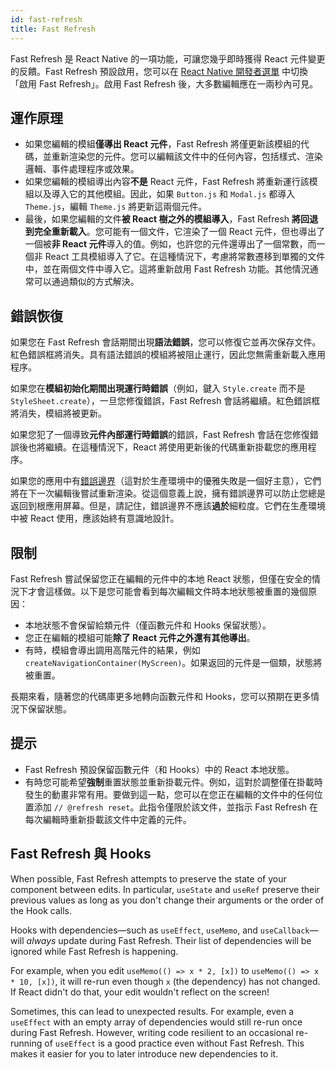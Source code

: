 ```yaml
---
id: fast-refresh
title: Fast Refresh
---
```


Fast Refresh 是 React Native 的一項功能，可讓您幾乎即時獲得 React 元件變更的反饋。Fast Refresh 預設啟用，您可以在 [React Native 開發者選單](/docs/debugging#accessing-the-in-app-developer-menu) 中切換「啟用 Fast Refresh」。啟用 Fast Refresh 後，大多數編輯應在一兩秒內可見。

## 運作原理

- 如果您編輯的模組**僅導出 React 元件**，Fast Refresh 將僅更新該模組的代碼，並重新渲染您的元件。您可以編輯該文件中的任何內容，包括樣式、渲染邏輯、事件處理程序或效果。
- 如果您編輯的模組導出內容**不是** React 元件，Fast Refresh 將重新運行該模組以及導入它的其他模組。因此，如果 `Button.js` 和 `Modal.js` 都導入 `Theme.js`，編輯 `Theme.js` 將更新這兩個元件。
- 最後，如果您編輯的文件**被 React 樹之外的模組導入**，Fast Refresh **將回退到完全重新載入**。您可能有一個文件，它渲染了一個 React 元件，但也導出了一個被**非 React 元件**導入的值。例如，也許您的元件還導出了一個常數，而一個非 React 工具模組導入了它。在這種情況下，考慮將常數遷移到單獨的文件中，並在兩個文件中導入它。這將重新啟用 Fast Refresh 功能。其他情況通常可以通過類似的方式解決。

## 錯誤恢復

如果您在 Fast Refresh 會話期間出現**語法錯誤**，您可以修復它並再次保存文件。紅色錯誤框將消失。具有語法錯誤的模組將被阻止運行，因此您無需重新載入應用程序。

如果您在**模組初始化期間出現運行時錯誤**（例如，鍵入 `Style.create` 而不是 `StyleSheet.create`），一旦您修復錯誤，Fast Refresh 會話將繼續。紅色錯誤框將消失，模組將被更新。

如果您犯了一個導致**元件內部運行時錯誤**的錯誤，Fast Refresh 會話在您修復錯誤後也將繼續。在這種情況下，React 將使用更新後的代碼重新掛載您的應用程序。

如果您的應用中有[錯誤邊界](https://reactjs.org/docs/error-boundaries.html)（這對於生產環境中的優雅失敗是一個好主意），它們將在下一次編輯後嘗試重新渲染。從這個意義上說，擁有錯誤邊界可以防止您總是返回到根應用屏幕。但是，請記住，錯誤邊界不應該**過於**細粒度。它們在生產環境中被 React 使用，應該始終有意識地設計。

## 限制

Fast Refresh 嘗試保留您正在編輯的元件中的本地 React 狀態，但僅在安全的情況下才會這樣做。以下是您可能會看到每次編輯文件時本地狀態被重置的幾個原因：

- 本地狀態不會保留給類元件（僅函數元件和 Hooks 保留狀態）。
- 您正在編輯的模組可能**除了 React 元件之外還有其他導出**。
- 有時，模組會導出調用高階元件的結果，例如 `createNavigationContainer(MyScreen)`。如果返回的元件是一個類，狀態將被重置。

長期來看，隨著您的代碼庫更多地轉向函數元件和 Hooks，您可以預期在更多情況下保留狀態。

## 提示

- Fast Refresh 預設保留函數元件（和 Hooks）中的 React 本地狀態。
- 有時您可能希望**強制**重置狀態並重新掛載元件。例如，這對於調整僅在掛載時發生的動畫非常有用。要做到這一點，您可以在您正在編輯的文件中的任何位置添加 `// @refresh reset`。此指令僅限於該文件，並指示 Fast Refresh 在每次編輯時重新掛載該文件中定義的元件。

## Fast Refresh 與 Hooks

When possible, Fast Refresh attempts to preserve the state of your component between edits. In particular, `useState` and `useRef` preserve their previous values as long as you don't change their arguments or the order of the Hook calls.

Hooks with dependencies—such as `useEffect`, `useMemo`, and `useCallback`—will _always_ update during Fast Refresh. Their list of dependencies will be ignored while Fast Refresh is happening.

For example, when you edit `useMemo(() => x * 2, [x])` to `useMemo(() => x * 10, [x])`, it will re-run even though `x` (the dependency) has not changed. If React didn't do that, your edit wouldn't reflect on the screen!

Sometimes, this can lead to unexpected results. For example, even a `useEffect` with an empty array of dependencies would still re-run once during Fast Refresh. However, writing code resilient to an occasional re-running of `useEffect` is a good practice even without Fast Refresh. This makes it easier for you to later introduce new dependencies to it.